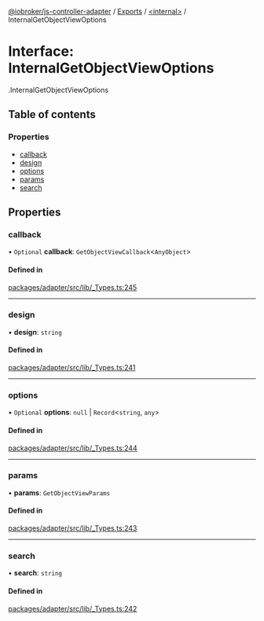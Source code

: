 [@iobroker/js-controller-adapter](../README.md) / [Exports](../modules.md) / [<internal\>](../modules/internal_.md) / InternalGetObjectViewOptions

# Interface: InternalGetObjectViewOptions

[<internal>](../modules/internal_.md).InternalGetObjectViewOptions

## Table of contents

### Properties

- [callback](internal_.InternalGetObjectViewOptions.md#callback)
- [design](internal_.InternalGetObjectViewOptions.md#design)
- [options](internal_.InternalGetObjectViewOptions.md#options)
- [params](internal_.InternalGetObjectViewOptions.md#params)
- [search](internal_.InternalGetObjectViewOptions.md#search)

## Properties

### callback

• `Optional` **callback**: `GetObjectViewCallback`<`AnyObject`\>

#### Defined in

[packages/adapter/src/lib/_Types.ts:245](https://github.com/ioBroker/ioBroker.js-controller/blob/4be02248/packages/adapter/src/lib/_Types.ts#L245)

___

### design

• **design**: `string`

#### Defined in

[packages/adapter/src/lib/_Types.ts:241](https://github.com/ioBroker/ioBroker.js-controller/blob/4be02248/packages/adapter/src/lib/_Types.ts#L241)

___

### options

• `Optional` **options**: ``null`` \| `Record`<`string`, `any`\>

#### Defined in

[packages/adapter/src/lib/_Types.ts:244](https://github.com/ioBroker/ioBroker.js-controller/blob/4be02248/packages/adapter/src/lib/_Types.ts#L244)

___

### params

• **params**: `GetObjectViewParams`

#### Defined in

[packages/adapter/src/lib/_Types.ts:243](https://github.com/ioBroker/ioBroker.js-controller/blob/4be02248/packages/adapter/src/lib/_Types.ts#L243)

___

### search

• **search**: `string`

#### Defined in

[packages/adapter/src/lib/_Types.ts:242](https://github.com/ioBroker/ioBroker.js-controller/blob/4be02248/packages/adapter/src/lib/_Types.ts#L242)
